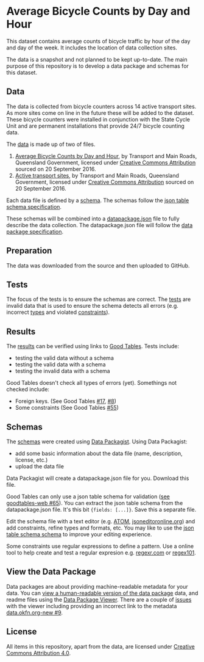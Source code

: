 # Average Bicycle Counts by Day and Hour

This dataset contains average counts of bicycle traffic by hour of the day and day of the week. It includes the location of data collection sites.

The data is a snapshot and not planned to be kept up-to-date. The main purpose of this repository is to develop a data package and schemas for this dataset.

## Data
The data is collected from bicycle counters across 14 active transport sites. As more sites come on line in the future these will be added to the dataset. These bicycle counters were installed in conjunction with the State Cycle Unit and are permanent installations that provide 24/7 bicycle counting data.

The [data](https://github.com/Stephen-Gates/bicycle-counts/tree/master/data) is made up of two of files.

1. [Average Bicycle Counts by Day and Hour](https://data.qld.gov.au/dataset/average-bicycle-counts-by-day-and-hour/resource/48adfb7a-28d1-4b00-9330-fc73c9ecbdf2), by Transport and Main Roads, Queensland Government, licensed under [Creative Commons Attribution](http://creativecommons.org/licenses/by/3.0/au/) sourced on 20 September 2016.
2. [Active transport sites](https://data.qld.gov.au/dataset/average-bicycle-counts-by-day-and-hour/resource/6b22171f-fb7a-477c-8225-654b118533cd), by Transport and Main Roads, Queensland Government, licensed under [Creative Commons Attribution](http://creativecommons.org/licenses/by/3.0/au/) sourced on 20 September 2016.

Each data file is defined by a [schema](https://github.com/Stephen-Gates/bicycle-counts/tree/master/schemas). The schemas follow the [json table schema specification](http://specs.frictionlessdata.io/json-table-schema/).

These schemas will be combined into a [datapackage.json](https://github.com/Stephen-Gates/bicycle-counts/blob/master/datapackage.json) file to fully describe the data collection. The datapackage.json file will follow the [data package specification](http://specs.frictionlessdata.io/data-packages/).

## Preparation
The data was downloaded from the source and then uploaded to GitHub.

## Tests
The focus of the tests is to ensure the schemas are correct. The [tests](https://github.com/Stephen-Gates/bicycle-counts/tree/master/tests) are invalid data that is used to ensure the schema detects all errors (e.g. incorrect [types](http://specs.frictionlessdata.io/json-table-schema/#field-types-and-formats) and violated [constraints](http://specs.frictionlessdata.io/json-table-schema/#field-constraints)).

## Results
The [results](https://github.com/Stephen-Gates/bicycle-counts/blob/master/results/results.md) can be verified using links to  [Good Tables](http://goodtables.okfnlabs.org). Tests include:
- testing the valid data without a schema
- testing the valid data with a schema
- testing the invalid data with a schema

Good Tables doesn't check all types of errors (yet). Somethings not checked include:
- Foreign keys. (See Good Tables [#17](https://github.com/frictionlessdata/goodtables/issues/17),  [#8](https://github.com/frictionlessdata/goodtables/issues/8))
- Some constraints (See Good Tables [#55](https://github.com/frictionlessdata/goodtables/issues/55))

## Schemas
The [schemas](https://github.com/Stephen-Gates/bicycle-counts/tree/master/schemas) were created using [Data Packagist](http://datapackagist.okfnlabs.org). Using Data Packagist:

- add some basic information about the data file (name, description, license, etc.)
- upload the data file

Data Packagist will create a datapackage.json file for you. Download this file.

Good Tables can only use a json table schema for validation ([see goodtables-web #65](https://github.com/frictionlessdata/goodtables-web/issues/65)). You can extract the json table schema from the datapackage.json file. It's this bit `{fields: [...]}`. Save this a separate file.

Edit the schema file with a text editor (e.g. [ATOM](https://atom.io), [jsoneditoronline.org](http://www.jsoneditoronline.org)) and add constraints, refine types and formats, etc. You may like to use the [json table schema schema](https://raw.githubusercontent.com/frictionlessdata/schemas/master/json-table-schema.json) to improve your editing experience.

Some constraints use regular expressions to define a pattern. Use a online tool to help create and test a regular expresion e.g. [regexr.com](http://regexr.com/) or [regex101](https://regex101.com/).

## View the Data Package
Data packages are about providing machine-readable metadata for your data. You can [view a human-readable version of the data package](http://data.okfn.org/tools/view?url=https%3A%2F%2Fraw.githubusercontent.com%2FStephen-Gates%2Fbicycle-counts%2Fmaster%2Fdatapackage.json) data, and readme files using the [Data Package Viewer](http://data.okfn.org/tools/view). There are a couple of [issues](https://github.com/okfn/data.okfn.org-new/issues) with the viewer including providing an incorrect link to the metadata [data.okfn.org-new #9](https://github.com/okfn/data.okfn.org-new/issues).

## License
All items in this repository, apart from the data, are licensed under [Creative Commons Attribution 4.0](https://creativecommons.org/licenses/by/4.0/).
